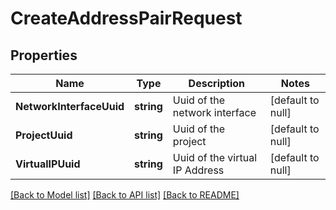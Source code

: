# CreateAddressPairRequest

## Properties
Name | Type | Description | Notes
------------ | ------------- | ------------- | -------------
**NetworkInterfaceUuid** | **string** | Uuid of the network interface | [default to null]
**ProjectUuid** | **string** | Uuid of the project  | [default to null]
**VirtualIPUuid** | **string** | Uuid of the virtual IP Address | [default to null]

[[Back to Model list]](../README.md#documentation-for-models) [[Back to API list]](../README.md#documentation-for-api-endpoints) [[Back to README]](../README.md)


